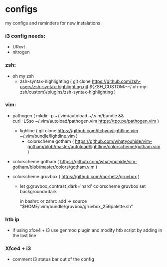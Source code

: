 # configs
my configs and reminders for new instalations

### i3 config needs:
  - URxvt
  - nitrogen
  
### zsh:
  - oh my zsh
    - zsh-syntax-highlighting ( git clone https://github.com/zsh-users/zsh-syntax-highlighting.git ${ZSH_CUSTOM:-~/.oh-my-zsh/custom}/plugins/zsh-syntax-highlighting )

### vim:
  - pathogen (  mkdir -p ~/.vim/autoload ~/.vim/bundle && \
curl -LSso ~/.vim/autoload/pathogen.vim https://tpo.pe/pathogen.vim )
    - lighline ( git clone https://github.com/itchyny/lightline.vim ~/.vim/bundle/lightline.vim )
      - colorscheme gotham ( https://github.com/whatyouhide/vim-gotham/blob/master/autoload/lightline/colorscheme/gotham.vim )
    
  - colorscheme gotham ( https://github.com/whatyouhide/vim-gotham/blob/master/colors/gotham.vim )
  - colorscheme gruvbox ( https://github.com/morhetz/gruvbox )
    - let g:gruvbox_contrast_dark='hard'
      colorscheme gruvbox
      set background=dark
      
      in bashrc or zshrc add -> source "$HOME/.vim/bundle/gruvbox/gruvbox_256palette.sh"
 
 ### htb ip
  - if using xfce4 + i3 use genmod plugin and modify htb script by adding <txt> </txt> in the last line
  
 ### Xfce4 + i3
  - comment i3 status bar out of the config
